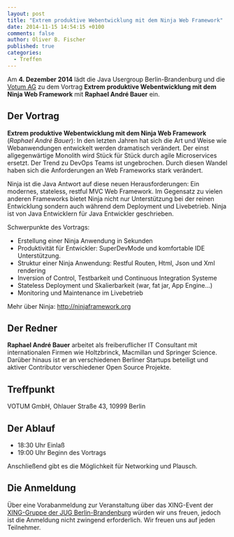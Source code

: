```yaml
---
layout: post
title: "Extrem produktive Webentwicklung mit dem Ninja Web Framework"
date: 2014-11-15 14:54:15 +0100
comments: false
author: Oliver B. Fischer
published: true
categories: 
  - Treffen
---
```



Am **4. Dezember 2014** lädt die Java Usergroup Berlin-Brandenburg und die 
[Votum AG](http://www.votum.de/kontakt/) zu dem Vortrag
**Extrem produktive Webentwicklung mit dem Ninja Web Framework**
mit 
**Raphael André Bauer**
ein.

## Der Vortrag

**Extrem produktive Webentwicklung mit dem Ninja Web Framework** 
(*Raphael André Bauer*): In 
den letzten Jahren hat sich die Art und Weise wie Webanwendungen
entwickelt werden dramatisch verändert.  Der einst allgegenwärtige
Monolith wird Stück für Stück durch agile Microservices ersetzt. Der
Trend zu DevOps Teams ist ungebrochen. Durch diesen Wandel haben sich
die Anforderungen an Web Frameworks stark verändert.

Ninja ist die Java Antwort auf diese neuen Herausforderungen: Ein
modernes, stateless, restful MVC Web Framework. Im Gegensatz zu vielen
anderen Frameworks bietet Ninja nicht nur Unterstützung bei der reinen
Entwicklung sondern auch während dem Deployment und Livebetrieb. Ninja
ist von Java Entwicklern für Java Entwickler geschrieben.

Schwerpunkte des Vortrags:
  - Erstellung einer Ninja Anwendung in Sekunden
  - Produktivität für Entwickler: SuperDevMode und komfortable IDE Unterstützung.
  - Struktur einer Ninja Anwendung: Restful Routen, Html, Json und Xml rendering
  - Inversion of Control, Testbarkeit und Continuous Integration Systeme
  - Stateless Deployment und Skalierbarkeit (war, fat jar, App Engine…)
  - Monitoring und Maintenance im Livebetrieb

Mehr über Ninja: http://ninjaframework.org

## Der Redner

**Raphael André Bauer** arbeitet als freiberuflicher IT Consultant 
mit internationalen
Firmen wie Holtzbrinck, Macmillan und Springer Science. Darüber hinaus
ist er an verschiedenen Berliner Startups beteiligt und aktiver
Contributor verschiedener Open Source Projekte.

## Treffpunkt 

VOTUM GmbH, Ohlauer Straße 43, 10999 Berlin

## Der Ablauf

- 18:30 Uhr Einlaß
- 19:00 Uhr Beginn des Vortrags

Anschließend gibt es die Möglichkeit für Networking und Plausch.

## Die Anmeldung

Über eine Vorabanmeldung zur Veranstaltung über das 
XING-Event der 
[XING-Gruppe der JUG Berlin-Brandenburg](http://xing.to/jugbb)
würden wir uns freuen, jedoch ist die Anmeldung nicht zwingend 
erforderlich. Wir freuen uns auf jeden Teilnehmer.


